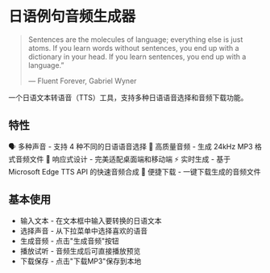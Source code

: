 # 日语例句音频生成器
> Sentences are the molecules of language; everything else is just atoms. If you learn words without sentences, you end up with a dictionary in your head. If you learn sentences, you end up with a language.”
> 
> — Fluent Forever, Gabriel Wyner

一个日语文本转语音（TTS）工具，支持多种日语语音选择和音频下载功能。

## 特性
🗣️ 多种声音 - 支持 4 种不同的日语语音选择
🎵 高质量音频 - 生成 24kHz MP3 格式音频文件
📱 响应式设计 - 完美适配桌面端和移动端
⚡ 实时生成 - 基于 Microsoft Edge TTS API 的快速音频合成
💾 便捷下载 - 一键下载生成的音频文件

## 基本使用

- 输入文本 - 在文本框中输入要转换的日语文本
- 选择声音 - 从下拉菜单中选择喜欢的语音
- 生成音频 - 点击"生成音频"按钮
- 播放试听 - 音频生成后可直接播放预览
- 下载保存 - 点击"下载MP3"保存到本地

